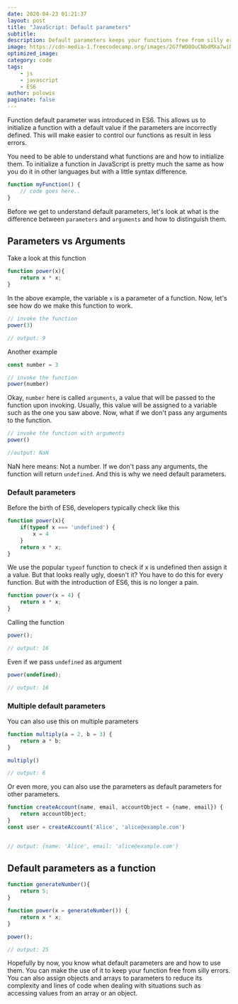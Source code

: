 ```yaml
---
date: 2020-04-23 01:21:37
layout: post
title: "JavaScript: Default parameters"
subtitle:
description: Default parameters keeps your functions free from silly errors.
image: https://cdn-media-1.freecodecamp.org/images/2G7fWO8OuCNbdMXa7wiRxoncLZshsRxZ0WYR
optimized_image:
category: code
tags:
    - js
    - javascript
    - ES6
author: polowis
paginate: false
---
```


Function default parameter was introduced in ES6. This allows us to initialize a function with a default value if the parameters are incorrectly defined. This will make easier to control our functions as result in less errors. 

You need to be able to understand what functions are and how to initialize them. To initialize a function in JavaScript is pretty much the same as how you do it in other languages but with a little syntax difference.

``` js
function myFunction() {
    // code goes here..
}
```
Before we get to understand default parameters, let's look at what is the difference between ```parameters``` and ```arguments``` and how to distinguish them. 

## Parameters vs Arguments

Take a look at this function

```js
function power(x){
    return x * x;
}
```
In the above example, the variable ```x``` is a parameter of a function. Now, let's see how do we make this function to work.

```js
// invoke the function
power(3)

// output: 9
```
Another example
```js
const number = 3

// invoke the function
power(number)
```

Okay, ```number``` here is called ```arguments```, a value that will be passed to the function upon invoking. Usually, this value will be assigned to a variable such as the one you saw above. Now, what if we don't pass any arguments to the function. 

```js
// invoke the function with arguments
power()

//output: NaN
```
NaN here means: Not a number. If we don't pass any arguments, the function will return ```undefined```. And this is why we need default parameters.

### Default parameters

Before the birth of ES6, developers typically check like this

```js
function power(x){
    if(typeof x === 'undefined') {
        x = 4
    }
    return x * x;
}
```

We use the popular ```typeof``` function to check if x is undefined then assign it a value. But that looks really ugly, doesn't it? You have to do this for every function. But with the introduction of ES6, this is no longer a pain.

``` js
function power(x = 4) {
    return x * x;
}
```
Calling the function
```js
power();

// output: 16
```

Even if we pass ```undefined``` as argument

```js
power(undefined);

// output: 16
```

### Multiple default parameters
You can also use this on multiple parameters

```js
function multiply(a = 2, b = 3) {
    return a * b;
}

multiply()

// output: 6
```

Or even more, you can also use the parameters as default parameters for other parameters.

```js
function createAccount(name, email, accountObject = {name, email}) {
    return accountObject;
}
const user = createAccount('Alice', 'alice@example.com')


// output: {name: 'Alice', email: 'alice@example.com'}
```

## Default parameters as a function
```js
function generateNumber(){
    return 5;
}

function power(x = generateNumber()) {
    return x * x;
}

power();

// output: 25
```


Hopefully by now, you know what default parameters are and how to use them. You can make the use of it to keep your function free from silly errors. You can also assign objects and arrays to parameters to reduce its complexity and lines of code when dealing with situations such as accessing values from an array or an object. 